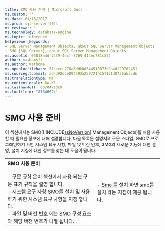 ```yaml
---
title: SMO 사용 준비 | Microsoft Docs
ms.custom: ''
ms.date: 06/13/2017
ms.prod: sql-server-2014
ms.reviewer: ''
ms.technology: database-engine
ms.topic: reference
helpviewer_keywords:
- SQL Server Management Objects, about SQL Server Management Objects
- SMO [SQL Server], about SQL Server Management Objects
ms.assetid: 05018a4d-2339-4ecf-8769-414ec781c535
author: mashamsft
ms.author: mathoma
ms.openlocfilehash: 57dbecc278a3ddb0d544510873d9b40f29702451
ms.sourcegitcommit: ad4d92dce894592a259721a1571b1d8736abacdb
ms.translationtype: MT
ms.contentlocale: ko-KR
ms.lasthandoff: 08/04/2020
ms.locfileid: "87646624"
---
```

# <a name="preparing-to-use-smo"></a>SMO 사용 준비
  이 섹션에서는 SMO([!INCLUDE[ssNoVersion](../../includes/ssnoversion-md.md)] Management Objects)를 처음 사용할 때 필요한 정보에 대해 설명합니다. 다음 목록은 설명서의 구문 스타일, SMO로 프로그래밍하기 위한 시스템 요구 사항, 파일 및 버전 번호, SMO의 새로운 기능에 대한 설명, 설치 지침에 대한 정보를 찾는 데 도움이 됩니다.  
  
|||  
|-|-|  
|**SMO 사용 준비**<br /><br /> -   [구문 규칙](../../relational-databases/server-management-objects-smo/smo-syntax-conventions.md) 은이 섹션에서 사용 되는 구문 표기 규칙을 설명 합니다.<br />-   [시스템 요구 사항](../../../2014/database-engine/dev-guide/system-requirements.md) SMO를 설치 및 사용 하기 위한 시스템 요구 사항을 지정 합니다.<br />-   [파일 및 버전 번호](../../relational-databases/server-management-objects-smo/files-and-version-numbers.md) 에는 SMO 구성 요소와 해당 버전 번호가 나열 됩니다.|-   [Smo](../../relational-databases/server-management-objects-smo/installing-smo.md) 를 설치 하면 smo를 설치 하는 지침이 제공 됩니다.|  
  
  

